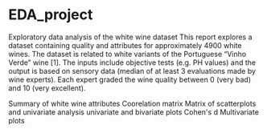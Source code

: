 # EDA_project
Exploratory data analysis of the white wine dataset
This report explores a dataset containing quality and
attributes for approximately 4900 white wines. The dataset
is related to white variants of the Portuguese “Vinho Verde” wine [1].
The inputs include objective tests (e.g. PH values) and the
output is based on sensory data (median of at least 3 evaluations
made by wine experts). Each expert graded the wine quality
between 0 (very bad) and 10 (very excellent).

Summary of white wine attributes
Coorelation matrix
Matrix of scatterplots and univariate analysis
univariate and bivariate plots
Cohen's d
Multivariate plots
